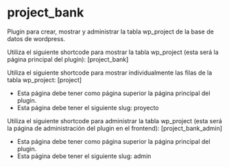 # project_bank

Plugin para crear, mostrar y administrar la tabla wp_project de la base de datos de wordpress.

Utiliza el siguiente shortcode para mostrar la tabla wp_project (esta será la página principal del plugin): [project_bank]

Utiliza el siguiente shortcode para mostrar individualmente las filas de la tabla wp_project: [project]

- Esta página debe tener como página superior la página principal del plugin.
- Esta página debe tener el siguiente slug: proyecto


Utiliza el siguiente shortcode para administrar la tabla wp_project (esta será la página de administración del plugin en el frontend): [project_bank_admin]

- Esta página debe tener como página superior la página principal del plugin.
- Esta página debe tener el siguiente slug: admin